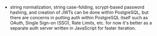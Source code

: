 - string normalization, string case-folding, scrypt-based password hashing, and creation of JWTs can be done within PostgreSQL, but there are concerns in putting auth within PostgreSQL itself such as OAuth, Single Sign-on (SSO), Rate Limits, etc. for now it's better as a separate auth server written in JavaScript for faster iteration.